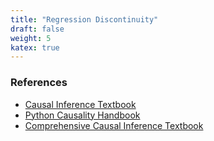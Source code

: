 ```yaml
---
title: "Regression Discontinuity"
draft: false
weight: 5
katex: true
---
```


### References
- [Causal Inference Textbook](https://mixtape.scunning.com/regression-discontinuity.html)
- [Python Causality Handbook](https://matheusfacure.github.io/python-causality-handbook/16-Regression-Discontinuity-Design.html)
- [Comprehensive Causal Inference Textbook](https://cdn1.sph.harvard.edu/wp-content/uploads/sites/1268/2021/03/ciwhatif_hernanrobins_30mar21.pdf)